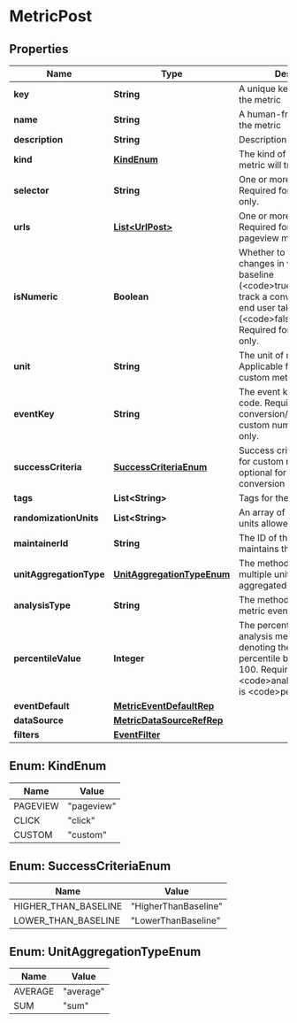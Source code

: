 

# MetricPost


## Properties

| Name | Type | Description | Notes |
|------------ | ------------- | ------------- | -------------|
|**key** | **String** | A unique key to reference the metric |  |
|**name** | **String** | A human-friendly name for the metric |  [optional] |
|**description** | **String** | Description of the metric |  [optional] |
|**kind** | [**KindEnum**](#KindEnum) | The kind of event your metric will track |  |
|**selector** | **String** | One or more CSS selectors. Required for click metrics only. |  [optional] |
|**urls** | [**List&lt;UrlPost&gt;**](UrlPost.md) | One or more target URLs. Required for click and pageview metrics only. |  [optional] |
|**isNumeric** | **Boolean** | Whether to track numeric changes in value against a baseline (&lt;code&gt;true&lt;/code&gt;) or to track a conversion when an end user takes an action (&lt;code&gt;false&lt;/code&gt;). Required for custom metrics only. |  [optional] |
|**unit** | **String** | The unit of measure. Applicable for numeric custom metrics only. |  [optional] |
|**eventKey** | **String** | The event key to use in your code. Required for custom conversion/binary and custom numeric metrics only. |  [optional] |
|**successCriteria** | [**SuccessCriteriaEnum**](#SuccessCriteriaEnum) | Success criteria. Required for custom numeric metrics, optional for custom conversion metrics. |  [optional] |
|**tags** | **List&lt;String&gt;** | Tags for the metric |  [optional] |
|**randomizationUnits** | **List&lt;String&gt;** | An array of randomization units allowed for this metric |  [optional] |
|**maintainerId** | **String** | The ID of the member who maintains this metric |  [optional] |
|**unitAggregationType** | [**UnitAggregationTypeEnum**](#UnitAggregationTypeEnum) | The method by which multiple unit event values are aggregated |  [optional] |
|**analysisType** | **String** | The method for analyzing metric events |  [optional] |
|**percentileValue** | **Integer** | The percentile for the analysis method. An integer denoting the target percentile between 0 and 100. Required when &lt;code&gt;analysisType&lt;/code&gt; is &lt;code&gt;percentile&lt;/code&gt;. |  [optional] |
|**eventDefault** | [**MetricEventDefaultRep**](MetricEventDefaultRep.md) |  |  [optional] |
|**dataSource** | [**MetricDataSourceRefRep**](MetricDataSourceRefRep.md) |  |  [optional] |
|**filters** | [**EventFilter**](EventFilter.md) |  |  [optional] |



## Enum: KindEnum

| Name | Value |
|---- | -----|
| PAGEVIEW | &quot;pageview&quot; |
| CLICK | &quot;click&quot; |
| CUSTOM | &quot;custom&quot; |



## Enum: SuccessCriteriaEnum

| Name | Value |
|---- | -----|
| HIGHER_THAN_BASELINE | &quot;HigherThanBaseline&quot; |
| LOWER_THAN_BASELINE | &quot;LowerThanBaseline&quot; |



## Enum: UnitAggregationTypeEnum

| Name | Value |
|---- | -----|
| AVERAGE | &quot;average&quot; |
| SUM | &quot;sum&quot; |




